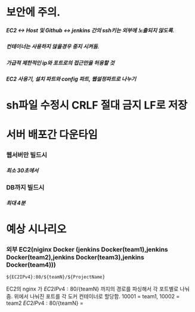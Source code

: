 # 보안에 주의.
##### EC2 <-> Host 및 Github <-> jenkins 간의 ssh키는 외부에 노출되지 않도록.
##### 컨테이너는 사용하지 않을경우 중지 시켜둠.
##### 가급적 제한적인 ip와 포트로의 접근만을 허용할 것
##### EC2 사용기, 설치 파트와 config 파트, 웹설정파트로 나누기
# sh파일 수정시 CRLF 절대 금지 LF로 저장
# 서버 배포간 다운타임
### 웹서버만 빌드시
##### 최소 30초에서
### DB까지 빌드시
##### 최대 4분

# 예상 시나리오

### 외부 EC2(niginx Docker (jenkins Docker(team1),jenkins Docker(team2),jenkins Docker(team3),jenkins Docker(team4)))
```
${EC2IPv4}:80/${teamN}/${ProjectName}
```
EC2의 nginx 가 ${EC2IPv4}:80/${teamN} 까지의 경로를 파싱해서 각 포트별로 나눠줌.
위에서 나눠진 포트를 각 도커 컨테이너로 할당함. 10001 = team1, 10002 = team2
${EC2IPv4}:80/${teamN} = 
